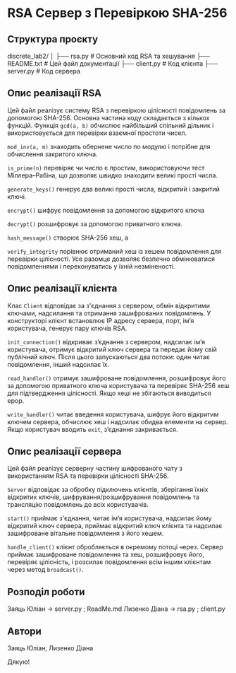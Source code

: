 RSA Сервер з Перевіркою SHA-256
================================================

Структура проєкту
-----------------
discrete_lab2/
│
├── rsa.py               # Основний код RSA та хешування
├── README.txt           # Цей файл документації
├── client.py            # Код клієнта
├── server.py            # Код сервера


Опис реалізації RSA
----
Цей файл реалізує систему RSA з перевіркою цілісності повідомлень
за допомогою SHA-256. Основна частина коду складається з кількох функцій. Функція `gcd(a,
b)` обчислює найбільший спільний дільник і використовується для перевірки взаємної
простоти чисел. 

`mod_inv(a, m)` знаходить обернене число по модулю і потрібне для
обчислення закритого ключа. 

`is_prime(n)` перевіряє чи число є простим, використовуючи
тест Міллера–Рабіна, що дозволяє швидко знаходити великі прості числа.

`generate_keys()` генерує два великі прості числа, відкритий і закритий ключі.

`encrypt()` шифрує повідомлення за допомогою відкритого ключа

`decrypt()` розшифровує за допомогою приватного ключа. 

`hash_message()` створює SHA-256 хеш, а 

`verify_integrity` порівнює отриманий хеш із хешем повідомлення для перевірки цілісності.
Усе разомце дозволяє безпечно обмінюватися повідомленнями і переконуватись у їхній
незміненості.


Опис реалізації клієнта
----
Клас `Client` відповідає за з'єднання з
сервером, обмін відкритими ключами, надсилання та отримання зашифрованих повідомлень.
У конструкторі клієнт встановлює IP адресу сервера, порт, ім’я користувача, генерує пару
ключів RSA. 

`init_connection()` відкриває з’єднання з сервером, надсилає ім’я
користувача, отримує відкритий ключ сервера та передає йому свій публічний ключ. Після
цього запускаються два потоки: один читає повідомлення, інший надсилає їх.

`read_handler()` отримує зашифроване повідомлення, розшифровує його за допомогою
приватного ключа користувача та перевіряє SHA-256 хеш для підтвердження цілісності. Якщо
хеші не збігаються виводиться ерор.

`write_handler()` читає введення користувача, шифрує його відкритим ключем сервера,
обчислює хеш і надсилає обидва елементи на сервер. Якщо користувач вводить `exit`,
з’єднання закривається.


Опис реалізації сервера
----------
Цей файл реалізує серверну частину шифрованого чату з використанням RSA та перевірки
цілісності SHA-256. 

`Server` відповідає за обробку підключень клієнтів, зберігання їхніх відкритих ключів,
шифрування/розшифрування повідомлень та трансляцію повідомлень до всіх користувачів.

`start()` приймає з'єднання, читає ім’я користувача, надсилає йому відкритий ключ
сервера, приймає відкритий ключ клієнта та надсилає зашифроване вітальне повідомлення з
його хешем.

`handle_client()` клієнт обробляється в окремому потоці через. Сервер приймає зашифроване
повідомлення та хеш, розшифровує його, перевіряє цілісність, і розсилає
повідомлення всім іншим клієнтам через метод `broadcast()`.


Розподіл роботи
----------
Заяць Юліан -> server.py ; ReadMe.md
Лизенко Діана -> rsa.py ; client.py

Автори
---------
Заяць Юліан, Лизенко Діана

Дякую!